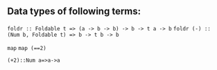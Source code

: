 ## Data types of following terms:

`foldr :: Foldable t => (a -> b -> b) -> b -> t a -> b`
`foldr (-) :: (Num b, Foldable t) => b -> t b -> b`

`map`
`map (==2)`

`(+2)::Num a=>a->a`